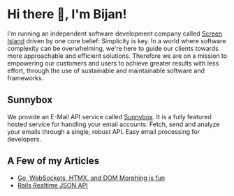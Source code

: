 # Hi there 👋, I'm Bijan!

I'm running an independent software development company called [Screen Island](https://screenisland.com) driven by one core belief: Simplicity is key.
In a world where software complexity can be overwhelming, we're here to guide our clients towards more approachable and efficient solutions.
Therefore we are on a mission to empowering our customers and users to achieve greater results with less effort, through the use of sustainable and maintainable software and frameworks.

## Sunnybox
We provide an E-Mail API service called [Sunnybox](https://sunnybox.io). It is a fully featured hosted service for handling your email accounts. 
Fetch, send and analyze your emails through a single, robust API. Easy email processing for developers.

## A Few of my Articles

- [Go, WebSockets, HTMX, and DOM Morphing is fun](https://screenisland.com/2023/12/11/go-websockets-htmx-morphing-is-fun/)
- [Rails Realtime JSON API](https://screenisland.com/2022/10/05/ruby-on-rails-realtime-api/)

<!--
**gobijan/gobijan** is a ✨ _special_ ✨ repository because its `README.md` (this file) appears on your GitHub profile.

Here are some ideas to get you started:

- 🔭 I’m currently working on ...
- 🌱 I’m currently learning ...
- 👯 I’m looking to collaborate on ...
- 🤔 I’m looking for help with ...
- 💬 Ask me about ...
- 📫 How to reach me: ...
- 😄 Pronouns: ...
- ⚡ Fun fact: ...
-->
